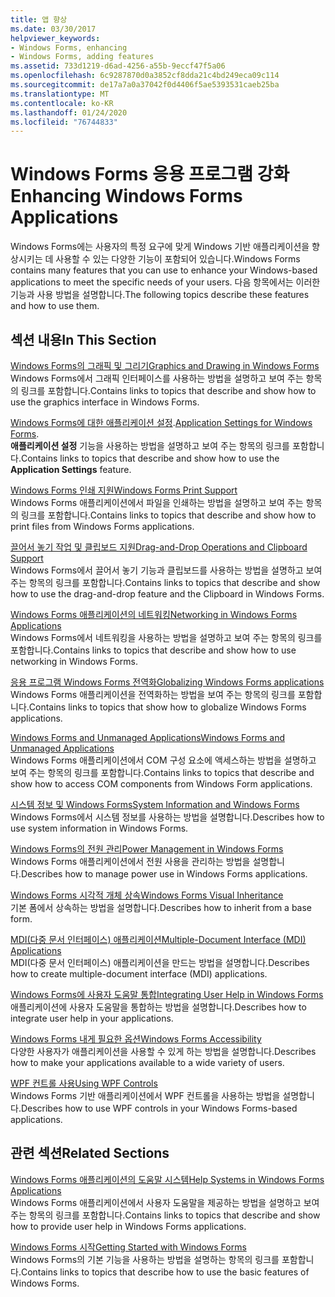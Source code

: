 ```yaml
---
title: 앱 향상
ms.date: 03/30/2017
helpviewer_keywords:
- Windows Forms, enhancing
- Windows Forms, adding features
ms.assetid: 733d1219-d6ad-4256-a55b-9eccf47f5a06
ms.openlocfilehash: 6c9287870d0a3852cf8dda21c4bd249eca09c114
ms.sourcegitcommit: de17a7a0a37042f0d4406f5ae5393531caeb25ba
ms.translationtype: MT
ms.contentlocale: ko-KR
ms.lasthandoff: 01/24/2020
ms.locfileid: "76744833"
---
```

# <a name="enhancing-windows-forms-applications"></a><span data-ttu-id="c785c-102">Windows Forms 응용 프로그램 강화</span><span class="sxs-lookup"><span data-stu-id="c785c-102">Enhancing Windows Forms Applications</span></span>
<span data-ttu-id="c785c-103">Windows Forms에는 사용자의 특정 요구에 맞게 Windows 기반 애플리케이션을 향상시키는 데 사용할 수 있는 다양한 기능이 포함되어 있습니다.</span><span class="sxs-lookup"><span data-stu-id="c785c-103">Windows Forms contains many features that you can use to enhance your Windows-based applications to meet the specific needs of your users.</span></span> <span data-ttu-id="c785c-104">다음 항목에서는 이러한 기능과 사용 방법을 설명합니다.</span><span class="sxs-lookup"><span data-stu-id="c785c-104">The following topics describe these features and how to use them.</span></span>  
  
## <a name="in-this-section"></a><span data-ttu-id="c785c-105">섹션 내용</span><span class="sxs-lookup"><span data-stu-id="c785c-105">In This Section</span></span>  
 [<span data-ttu-id="c785c-106">Windows Forms의 그래픽 및 그리기</span><span class="sxs-lookup"><span data-stu-id="c785c-106">Graphics and Drawing in Windows Forms</span></span>](graphics-and-drawing-in-windows-forms.md)  
 <span data-ttu-id="c785c-107">Windows Forms에서 그래픽 인터페이스를 사용하는 방법을 설명하고 보여 주는 항목의 링크를 포함합니다.</span><span class="sxs-lookup"><span data-stu-id="c785c-107">Contains links to topics that describe and show how to use the graphics interface in Windows Forms.</span></span>  
  
 <span data-ttu-id="c785c-108">[Windows Forms에 대한 애플리케이션 설정](application-settings-for-windows-forms.md).</span><span class="sxs-lookup"><span data-stu-id="c785c-108">[Application Settings for Windows Forms](application-settings-for-windows-forms.md).</span></span>  
 <span data-ttu-id="c785c-109">**애플리케이션 설정** 기능을 사용하는 방법을 설명하고 보여 주는 항목의 링크를 포함합니다.</span><span class="sxs-lookup"><span data-stu-id="c785c-109">Contains links to topics that describe and show how to use the **Application Settings** feature.</span></span>  
  
 [<span data-ttu-id="c785c-110">Windows Forms 인쇄 지원</span><span class="sxs-lookup"><span data-stu-id="c785c-110">Windows Forms Print Support</span></span>](windows-forms-print-support.md)  
 <span data-ttu-id="c785c-111">Windows Forms 애플리케이션에서 파일을 인쇄하는 방법을 설명하고 보여 주는 항목의 링크를 포함합니다.</span><span class="sxs-lookup"><span data-stu-id="c785c-111">Contains links to topics that describe and show how to print files from Windows Forms applications.</span></span>  
  
 [<span data-ttu-id="c785c-112">끌어서 놓기 작업 및 클립보드 지원</span><span class="sxs-lookup"><span data-stu-id="c785c-112">Drag-and-Drop Operations and Clipboard Support</span></span>](drag-and-drop-operations-and-clipboard-support.md)  
 <span data-ttu-id="c785c-113">Windows Forms에서 끌어서 놓기 기능과 클립보드를 사용하는 방법을 설명하고 보여 주는 항목의 링크를 포함합니다.</span><span class="sxs-lookup"><span data-stu-id="c785c-113">Contains links to topics that describe and show how to use the drag-and-drop feature and the Clipboard in Windows Forms.</span></span>  
  
 [<span data-ttu-id="c785c-114">Windows Forms 애플리케이션의 네트워킹</span><span class="sxs-lookup"><span data-stu-id="c785c-114">Networking in Windows Forms Applications</span></span>](networking-in-windows-forms-applications.md)  
 <span data-ttu-id="c785c-115">Windows Forms에서 네트워킹을 사용하는 방법을 설명하고 보여 주는 항목의 링크를 포함합니다.</span><span class="sxs-lookup"><span data-stu-id="c785c-115">Contains links to topics that describe and show how to use networking in Windows Forms.</span></span>  
  
 [<span data-ttu-id="c785c-116">응용 프로그램 Windows Forms 전역화</span><span class="sxs-lookup"><span data-stu-id="c785c-116">Globalizing Windows Forms applications</span></span>](globalizing-windows-forms.md)  
 <span data-ttu-id="c785c-117">Windows Forms 애플리케이션을 전역화하는 방법을 보여 주는 항목의 링크를 포함합니다.</span><span class="sxs-lookup"><span data-stu-id="c785c-117">Contains links to topics that show how to globalize Windows Forms applications.</span></span>  
  
 [<span data-ttu-id="c785c-118">Windows Forms and Unmanaged Applications</span><span class="sxs-lookup"><span data-stu-id="c785c-118">Windows Forms and Unmanaged Applications</span></span>](windows-forms-and-unmanaged-applications.md)  
 <span data-ttu-id="c785c-119">Windows Forms 애플리케이션에서 COM 구성 요소에 액세스하는 방법을 설명하고 보여 주는 항목의 링크를 포함합니다.</span><span class="sxs-lookup"><span data-stu-id="c785c-119">Contains links to topics that describe and show how to access COM components from Windows Form applications.</span></span>  
  
 [<span data-ttu-id="c785c-120">시스템 정보 및 Windows Forms</span><span class="sxs-lookup"><span data-stu-id="c785c-120">System Information and Windows Forms</span></span>](system-information-and-windows-forms.md)  
 <span data-ttu-id="c785c-121">Windows Forms에서 시스템 정보를 사용하는 방법을 설명합니다.</span><span class="sxs-lookup"><span data-stu-id="c785c-121">Describes how to use system information in Windows Forms.</span></span>  
  
 [<span data-ttu-id="c785c-122">Windows Forms의 전원 관리</span><span class="sxs-lookup"><span data-stu-id="c785c-122">Power Management in Windows Forms</span></span>](power-management-in-windows-forms.md)  
 <span data-ttu-id="c785c-123">Windows Forms 애플리케이션에서 전원 사용을 관리하는 방법을 설명합니다.</span><span class="sxs-lookup"><span data-stu-id="c785c-123">Describes how to manage power use in Windows Forms applications.</span></span>  
  
 [<span data-ttu-id="c785c-124">Windows Forms 시각적 개체 상속</span><span class="sxs-lookup"><span data-stu-id="c785c-124">Windows Forms Visual Inheritance</span></span>](windows-forms-visual-inheritance.md)  
 <span data-ttu-id="c785c-125">기본 폼에서 상속하는 방법을 설명합니다.</span><span class="sxs-lookup"><span data-stu-id="c785c-125">Describes how to inherit from a base form.</span></span>  
  
 [<span data-ttu-id="c785c-126">MDI(다중 문서 인터페이스) 애플리케이션</span><span class="sxs-lookup"><span data-stu-id="c785c-126">Multiple-Document Interface (MDI) Applications</span></span>](multiple-document-interface-mdi-applications.md)  
 <span data-ttu-id="c785c-127">MDI(다중 문서 인터페이스) 애플리케이션을 만드는 방법을 설명합니다.</span><span class="sxs-lookup"><span data-stu-id="c785c-127">Describes how to create multiple-document interface (MDI) applications.</span></span>  
  
 [<span data-ttu-id="c785c-128">Windows Forms에 사용자 도움말 통합</span><span class="sxs-lookup"><span data-stu-id="c785c-128">Integrating User Help in Windows Forms</span></span>](integrating-user-help-in-windows-forms.md)  
 <span data-ttu-id="c785c-129">애플리케이션에 사용자 도움말을 통합하는 방법을 설명합니다.</span><span class="sxs-lookup"><span data-stu-id="c785c-129">Describes how to integrate user help in your applications.</span></span>  
  
 [<span data-ttu-id="c785c-130">Windows Forms 내게 필요한 옵션</span><span class="sxs-lookup"><span data-stu-id="c785c-130">Windows Forms Accessibility</span></span>](windows-forms-accessibility.md)  
 <span data-ttu-id="c785c-131">다양한 사용자가 애플리케이션을 사용할 수 있게 하는 방법을 설명합니다.</span><span class="sxs-lookup"><span data-stu-id="c785c-131">Describes how to make your applications available to a wide variety of users.</span></span>  
  
 [<span data-ttu-id="c785c-132">WPF 컨트롤 사용</span><span class="sxs-lookup"><span data-stu-id="c785c-132">Using WPF Controls</span></span>](using-wpf-controls.md)  
 <span data-ttu-id="c785c-133">Windows Forms 기반 애플리케이션에서 WPF 컨트롤을 사용하는 방법을 설명합니다.</span><span class="sxs-lookup"><span data-stu-id="c785c-133">Describes how to use WPF controls in your Windows Forms-based applications.</span></span>  
  
## <a name="related-sections"></a><span data-ttu-id="c785c-134">관련 섹션</span><span class="sxs-lookup"><span data-stu-id="c785c-134">Related Sections</span></span>  
 [<span data-ttu-id="c785c-135">Windows Forms 애플리케이션의 도움말 시스템</span><span class="sxs-lookup"><span data-stu-id="c785c-135">Help Systems in Windows Forms Applications</span></span>](help-systems-in-windows-forms-applications.md)  
 <span data-ttu-id="c785c-136">Windows Forms 애플리케이션에서 사용자 도움말을 제공하는 방법을 설명하고 보여 주는 항목의 링크를 포함합니다.</span><span class="sxs-lookup"><span data-stu-id="c785c-136">Contains links to topics that describe and show how to provide user help in Windows Forms applications.</span></span>  
  
 [<span data-ttu-id="c785c-137">Windows Forms 시작</span><span class="sxs-lookup"><span data-stu-id="c785c-137">Getting Started with Windows Forms</span></span>](../getting-started-with-windows-forms.md)  
 <span data-ttu-id="c785c-138">Windows Forms의 기본 기능을 사용하는 방법을 설명하는 항목의 링크를 포함합니다.</span><span class="sxs-lookup"><span data-stu-id="c785c-138">Contains links to topics that describe how to use the basic features of Windows Forms.</span></span>

